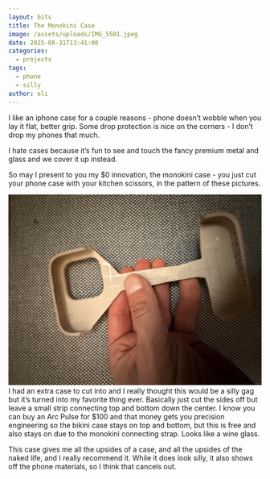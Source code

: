 ```yaml
---
layout: bits
title: The Monokini Case
image: /assets/uploads/IMG_5501.jpeg
date: 2025-08-31T13:41:00
categories:
  - projects
tags:
  - phone
  - silly
author: eli
---
```

I like an iphone case for a couple reasons - phone doesn’t wobble when you lay it flat, better grip. Some drop protection is nice on the corners - I don’t drop my phones that much.

I hate cases because it’s fun to see and touch the fancy premium metal and glass and we cover it up instead. 

So may I present to you my $0 innovation, the monokini case - you just cut your phone case with your kitchen scissors, in the pattern of these pictures. 

![](/assets/uploads/IMG_5504.jpeg)I had an extra case to cut into and I really thought this would be a silly gag but it’s turned into my favorite thing ever. Basically just cut the sides off but leave a small strip connecting top and bottom down the center. I know you can buy an Arc Pulse for $100 and that money gets you precision engineering so the bikini case stays on top and bottom, but this is free and also stays on due to the monokini connecting strap. Looks like a wine glass. 

This case gives me all the upsides of a case, and all the upsides of the naked life, and I really recommend it. While it does look silly, it also shows off the phone materials, so I think that cancels out.
